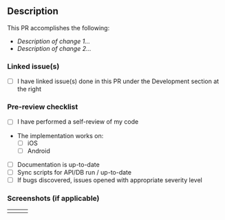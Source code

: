 ## Description

This PR accomplishes the following:

- _Description of change 1..._
- _Description of change 2..._

### Linked issue(s)

- [ ] I have linked issue(s) done in this PR under the Development section at the right

### Pre-review checklist

- [ ] I have performed a self-review of my code
- The implementation works on:
  - [ ] iOS
  - [ ] Android
- [ ] Documentation is up-to-date
- [ ] Sync scripts for API/DB run / up-to-date
- [ ] If bugs discovered, issues opened with appropriate severity level

### Screenshots (if applicable)

|     |     |     |
| --- | --- | --- |
|     |     |     |
